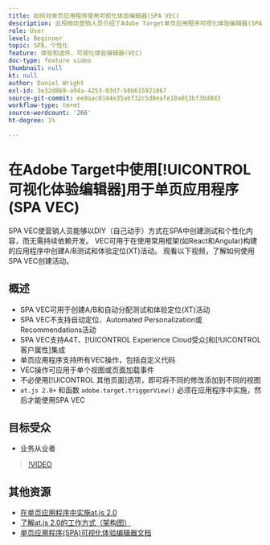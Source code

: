 ```yaml
---
title: 如何对单页应用程序使用可视化体验编辑器(SPA VEC)
description: 此视频向营销人员介绍了Adobe Target单页应用程序可视化体验编辑器(SPA VEC)。 观看此视频，了解如何使用SPA VEC创建活动。
role: User
level: Beginner
topic: SPA，个性化
feature: 体验和选件、可视化体验编辑器(VEC)
doc-type: feature video
thumbnail: null
kt: null
author: Daniel Wright
exl-id: 3e32d869-a94a-4253-93d7-58b615921067
source-git-commit: ee9aac0144e35abf32c5d8eafe10a013bf30d8d3
workflow-type: tm+mt
source-wordcount: '266'
ht-degree: 1%

---
```


# 在Adobe Target中使用[!UICONTROL 可视化体验编辑器]用于单页应用程序(SPA VEC)

SPA VEC使营销人员能够以DIY（自己动手）方式在SPA中创建测试和个性化内容，而无需持续依赖开发。 VEC可用于在使用常用框架(如React和Angular)构建的应用程序中创建A/B测试和体验定位(XT)活动。 观看以下视频，了解如何使用SPA VEC创建活动。

## 概述

* SPA VEC可用于创建A/B和自动分配测试和体验定位(XT)活动
* SPA VEC不支持自动定位、Automated Personalization或Recommendations活动
* SPA VEC支持A4T、[!UICONTROL Experience Cloud受众]和[!UICONTROL 客户属性]集成
* 单页应用程序支持所有VEC操作，包括自定义代码
* VEC操作可应用于单个视图或页面加载事件
* 不必使用[!UICONTROL 其他页面]选项，即可将不同的修改添加到不同的视图
* `at.js 2.0+` 和函数 `adobe.target.triggerView()` 必须在应用程序中实施，然后才能使用SPA VEC

## 目标受众

* 业务从业者

>[!VIDEO](https://video.tv.adobe.com/v/26249?quality=12)


## 其他资源

* [在单页应用程序中实施at.js 2.0](../implementation/implement-atjs-20-in-a-single-page-application.md)
* [了解at.js 2.0的工作方式（架构图）](../implementation/understanding-how-atjs-20-works.md)
* [单页应用程序(SPA)可视化体验编辑器文档](https://docs.adobe.com/help/en/target/using/experiences/spa-visual-experience-composer.html)
